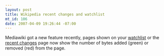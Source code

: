 ```yaml
--- 
layout: post
title: Wikipedia recent changes and watchlist
mt_id: 106
date: 2007-04-09 19:26:44 -07:00
---
```

Mediawiki got a new feature recently, pages shown on your [watchlist](http://en.wikipedia.org/wiki/Special:Watchlist) or the [recent changes](http://en.wikipedia.org/wiki/Special:Recentchanges) page now show the number of bytes added (green) or removed (red) from the page.
